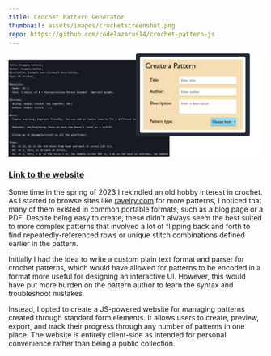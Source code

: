 ```yaml
---
title: Crochet Pattern Generator
thumbnail: assets/images/crochetscreenshot.png
repo: https://github.com/codelazarus14/crochet-pattern-js
---
```

![A screenshot of the Crochet Pattern Generator home page](../assets/images/crochet1.png)

### [Link to the website](https://codelazarus14.github.io/crochet-pattern-js/)

Some time in the spring of 2023 I rekindled an old hobby interest in crochet. As I started to browse sites like [ravelry.com](https://www.ravelry.com/) for more patterns, I noticed that many of them existed in common portable formats, such as a blog page or a PDF. Despite being easy to create, these didn't always seem the best suited to more complex patterns that involved a lot of flipping back and forth to find repeatedly-referenced rows or unique stitch combinations defined earlier in the pattern.

Initially I had the idea to write a custom plain text format and parser for crochet patterns, which would have allowed for patterns to be encoded in a format more useful for designing an interactive UI. However, this would have put more burden on the pattern author to learn the syntax and troubleshoot mistakes.

Instead, I opted to create a JS-powered website for managing patterns created through standard form elements. It allows users to create, preview, export, and track their progress through any number of patterns in one place. The website is entirely client-side as intended for personal convenience rather than being a public collection.
